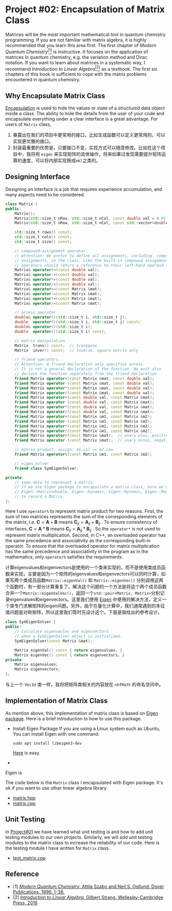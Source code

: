 # Project #02: Encapsulation of Matrix Class

Matrices will be the most important mathematical tool in quantum chemistry programming. If you are not familiar with matrix algebra, it is highly recommended that you learn this area first. The first chapter of *Modern Quantum Chemistry*[<sup>[1]</sup>](#ref1) is instructive. It focuses on the application of matrices in quantum chemistry, e.g. the variation method and Dirac notation. If you want to learn about matrices in a systematic way, I recommend *Introduction to Linear Algebra*[<sup>[2]</sup>](#ref2) as a textbook. The first six chapters of this book is sufficient to cope with the matrix problems encountered in quantum chemistry.

## Why Encapsulate Matrix Class

[Encapsulation](https://en.wikipedia.org/wiki/Encapsulation_(computer_programming)) is used to hide the values or state of a structured data object inside a class. The ability to hide the details from the user of your code and encapsulate everything under a clear interface is a great advantage. For users of `Matrix` class,  


1. 暴露出在我们的项目中更常用的接口，比如生成函数可以定义更常用的。可以实现更优雅的接口。
2. 封装最重要的优势是，只要接口不变，实现方式可以随意修改。比如在这个项目中，我将用 `eigen` 来实现矩阵的具体操作，将来如果过发现需要提升矩阵运算的速度，可以将内部实现换成`mkl`之类的。


## Designing Interface
Designing an interface is a job that requires experience accumulation, and many aspects need to be considered.

```c++
class Matrix {
public:
    Matrix();
    Matrix(std::size_t nRow, std::size_t nCol, const double val = 0.0);
    Matrix(std::size_t nRow, std::size_t nCol, const std::vector<double> &data);

    std::size_t rows() const;
    std::size_t cols() const;
    std::size_t size() const;

    // compound-assignment operator.
    // Attention: We prefer to define all assignments, including  compound 
    // assignments, in the class. Like the built-in compound assignment, these 
    // operators should return a reference to their left-hand operand (*this).
    Matrix& operator+=(const double val);
    Matrix& operator-=(const double val);
    Matrix& operator*=(const double val);
    Matrix& operator/=(const double val);
    Matrix& operator+=(const Matrix &mat);
    Matrix& operator-=(const Matrix &mat);
    Matrix& operator*=(const Matrix &mat);
    Matrix& operator/=(const Matrix &mat);

    // access operator
    double& operator()(std::size_t i, std::size_t j);
    double  operator()(std::size_t i, std::size_t j) const;
    double& operator()(std::size_t i);
    double  operator()(std::size_t i) const;

    // matrix manipulation
    Matrix  trans() const;  // transpose
    Matrix  inver() const;  // inverse, square matrix only

    // friend operators.
    // Attention: A friend declaration only specifies access. 
    // It is not a general declaration of the function. We must also
    // declare the function separately from the friend declaration.
    friend Matrix operator+(const Matrix &mat, const double val);
    friend Matrix operator-(const Matrix &mat, const double val);
    friend Matrix operator*(const Matrix &mat, const double val);
    friend Matrix operator/(const Matrix &mat, const double val);
    friend Matrix operator+(const double val, const Matrix &mat);
    friend Matrix operator-(const double val, const Matrix &mat);
    friend Matrix operator*(const double val, const Matrix &mat);
    friend Matrix operator/(const double val, const Matrix &mat);
    friend Matrix operator+(const Matrix &m1, const Matrix &m2);
    friend Matrix operator-(const Matrix &m1, const Matrix &m2);
    friend Matrix operator*(const Matrix &m1, const Matrix &m2);
    friend Matrix operator/(const Matrix &m1, const Matrix &m2);
    friend Matrix operator+(const Matrix &mat);  // unary plus, positive
    friend Matrix operator-(const Matrix &mat);  // unary minus, negative

    // matrix product, assign: m1.col == m2.row
    friend Matrix operator%(const Matrix &m1, const Matrix &m2);

    // eigen solver
    friend class SymEigenSolver;

private:
    // some data to represent a matrix.
    // If we use Eigen package to encapsulate a matrix class, here we may use
    // Eigen::Matrix<double, Eigen::Dynamic, Eigen::Dynamic, Eigen::RowMajor>
    // to record a Matrix.
};
```

Here I use `operator%` to represent matrix product for two reasons. First, the sum of two matrices represents the sum of the corresponding elements of the matrix, i.e. $\boldsymbol{C} = \boldsymbol{A} + \boldsymbol{B}$ means $\boldsymbol{C} _{ij} = \boldsymbol{A} _{ij} + \boldsymbol{B} _{ij}$ . To ensure consistency of interfaces, $\boldsymbol{C} = \boldsymbol{A} * \boldsymbol{B}$ means $\boldsymbol{C} _{ij} = \boldsymbol{A} _{ij} * \boldsymbol{B} _{ij}$ . So the `operator*` is not used to represent matrix multiplication. Second, in C++, an overloaded operator has the same precedence and associativity as the corresponding built-in operator. To ensure that the overloaded operator for matrix multiplication has the same precedence and associativity in the program as in the mathematics, only `operator%` satisfies the requirements.

计算eigenvalues和eigenvectors是使用的一个类来实现的，而不是使用类成员函数来实现，主要是因为一个矩阵的eigenvalues和eigenvectors可以同时计算，如果写两个类成员函数`Matrix::eigenVal()` 和 `Matrix::eigenVec()` 分别调用这两个函数时，有一部分计算重复了。解决这个问题的一个方法是将这个两个成员函数合并一个`Matrix::eigenValVec()`，返回一个`std::pair<Matrix, Matrix>`分别记录eigenvalues和eigenvectors。这里我们使用 [Eigen](https://eigen.tuxfamily.org/dox/classEigen_1_1SelfAdjointEigenSolver.html) 中使用的解决方法，定义一个类专门求解矩阵的eigen问题。另外，由于在量化计算中，我们通常遇到的本征值问题是对称矩阵，所以这里我们暂时先设计这个。下面是我给出的参考设计。



```c++
class SymEigenSolver {
public:
    // Calculate eigenvaules and eigenvectors
    // when a SymEigenSolver object is initialized.
    SymEigenSolver(const Matrix &mat);

    Matrix eigenVal() const { return eigenvalues; }
    Matrix eigenVec() const { return eigenvectors; }
private:
    Matrix eigenvalues;
    Matrix eigenvectors;
};
```

与上一个 `Vec3d` 类一样，我将把矩阵类相关的内容放在 `nhfMath` 的命名空间中。


## Implementation of Matrix Class

As mention above, this implementation of matrix class is based on [Eigen package](https://eigen.tuxfamily.org/index.php). Here is a brief introduction to how to use this package. 

* Install Eigen Package
    If you are using a Linux system such as Ubuntu, You can install Eigen with one command. 
    ```shell
    sudo apt install libeigen3-dev
    ```
    [Here](https://robots.uc3m.es/installation-guides/install-eigen.html) is easy. 

* 


Eigen is 


The code below is the `Matrix` class I encapsulated with Eigen package. It's ok if you want to use other linear algebra library.
* [matrix.hpp](https://github.com/rudin-jiang/QuantumChemistryCpp/blob/master/Project%2302/matrix-class/src/matrix.hpp)
* [matrix.cpp](https://github.com/rudin-jiang/QuantumChemistryCpp/blob/master/Project%2302/matrix-class/src/matrix.cpp)

## Unit Testing
In [Project#01](https://github.com/rudin-jiang/QuantumChemistryCpp/tree/master/Project%2301#unit-testing) we have learned what unit testing is and how to add unit testing modules to our own projects. Similarly, we will add unit testing modules to the matrix class to increase the reliability of our code. Here is the testing module I have written for `Matrix` class.
* [test_matrix.cpp](https://github.com/rudin-jiang/QuantumChemistryCpp/blob/master/Project%2302/matrix-class/test/test_matrix.cpp)


## Reference

* <a id="ref1"></a> [1] [*Modern Quantum Chemistry*. Attila Szabo and Neil S. Ostlund. Dover Publications, 1996. 1-38.](https://www.amazon.com/Modern-Quantum-Chemistry-Introduction-Electronic/dp/0486691861)
* <a id="ref2"></a> [2] [*Introduction to Linear Algebra*. Gilbert Strang. Wellesley-Cambridge Press, 2016](https://www.amazon.com/Introduction-Linear-Algebra-Gilbert-Strang/dp/0980232775)